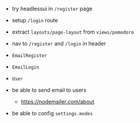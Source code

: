 - try headlessui in `/register` page

- setup `/login` route

- extract `layouts/page-layout` from `views/pomodoro`

- nav to `/register` and `/login` in header

- `EmailRegister`
- `EmailLogin`
- `User`
- be able to send email to users
  - https://nodemailer.com/about
- be able to config `settings.modes`
